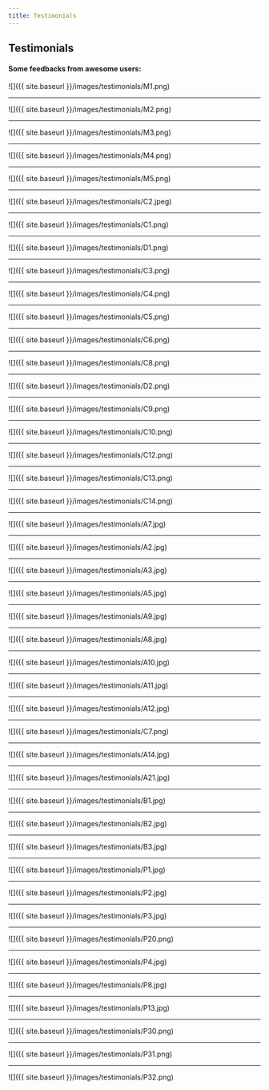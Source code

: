 ```yaml
---
title: Testimonials
---
```


<a name="Testimonials"></a>
## Testimonials

#### Some feedbacks from awesome users:

![]({{ site.baseurl }}/images/testimonials/M1.png)

---

![]({{ site.baseurl }}/images/testimonials/M2.png)

---

![]({{ site.baseurl }}/images/testimonials/M3.png)

---

![]({{ site.baseurl }}/images/testimonials/M4.png)

---

![]({{ site.baseurl }}/images/testimonials/M5.png)

---

![]({{ site.baseurl }}/images/testimonials/C2.jpeg)

---

![]({{ site.baseurl }}/images/testimonials/C1.png)

---

![]({{ site.baseurl }}/images/testimonials/D1.png)

---

![]({{ site.baseurl }}/images/testimonials/C3.png)

---

![]({{ site.baseurl }}/images/testimonials/C4.png)

---

![]({{ site.baseurl }}/images/testimonials/C5.png)

---

![]({{ site.baseurl }}/images/testimonials/C6.png)

---

![]({{ site.baseurl }}/images/testimonials/C8.png)

---

![]({{ site.baseurl }}/images/testimonials/D2.png)

---

![]({{ site.baseurl }}/images/testimonials/C9.png)


---

![]({{ site.baseurl }}/images/testimonials/C10.png)

---

![]({{ site.baseurl }}/images/testimonials/C12.png)

---

![]({{ site.baseurl }}/images/testimonials/C13.png)

---

![]({{ site.baseurl }}/images/testimonials/C14.png)

---

![]({{ site.baseurl }}/images/testimonials/A7.jpg)

---

![]({{ site.baseurl }}/images/testimonials/A2.jpg)

---

![]({{ site.baseurl }}/images/testimonials/A3.jpg)

---

![]({{ site.baseurl }}/images/testimonials/A5.jpg)

---

![]({{ site.baseurl }}/images/testimonials/A9.jpg)

---

![]({{ site.baseurl }}/images/testimonials/A8.jpg)

---

![]({{ site.baseurl }}/images/testimonials/A10.jpg)

---

![]({{ site.baseurl }}/images/testimonials/A11.jpg)

---

![]({{ site.baseurl }}/images/testimonials/A12.jpg)

---

![]({{ site.baseurl }}/images/testimonials/C7.png)

---

![]({{ site.baseurl }}/images/testimonials/A14.jpg)

---

![]({{ site.baseurl }}/images/testimonials/A21.jpg)

---

![]({{ site.baseurl }}/images/testimonials/B1.jpg)

---

![]({{ site.baseurl }}/images/testimonials/B2.jpg)

---

![]({{ site.baseurl }}/images/testimonials/B3.jpg)

---

![]({{ site.baseurl }}/images/testimonials/P1.jpg)

---

![]({{ site.baseurl }}/images/testimonials/P2.jpg)

---

![]({{ site.baseurl }}/images/testimonials/P3.jpg)

---

![]({{ site.baseurl }}/images/testimonials/P20.png)

---

![]({{ site.baseurl }}/images/testimonials/P4.jpg)

---

![]({{ site.baseurl }}/images/testimonials/P8.jpg)

---

![]({{ site.baseurl }}/images/testimonials/P13.jpg)

---

![]({{ site.baseurl }}/images/testimonials/P30.png)

---

![]({{ site.baseurl }}/images/testimonials/P31.png)

---

![]({{ site.baseurl }}/images/testimonials/P32.png)
